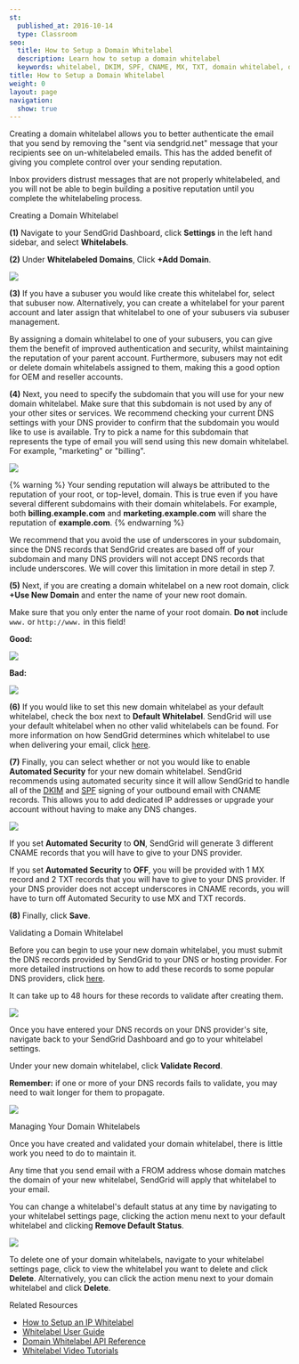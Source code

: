 ```yaml
---
st:
  published_at: 2016-10-14
  type: Classroom
seo:
  title: How to Setup a Domain Whitelabel
  description: Learn how to setup a domain whitelabel
  keywords: whitelabel, DKIM, SPF, CNAME, MX, TXT, domain whitelabel, domain, how to, tutorial
title: How to Setup a Domain Whitelabel
weight: 0
layout: page
navigation:
  show: true
---
```


Creating a domain whitelabel allows you to better authenticate the email that you send by removing the "sent via sendgrid.net" message that your recipients see on un-whitelabeled emails. This has the added benefit of giving you complete control over your sending reputation.

Inbox providers distrust messages that are not properly whitelabeled, and you will not be able to begin building a positive reputation until you complete the whitelabeling process.

<page-anchor el="h2">
Creating a Domain Whitelabel
</page-anchor>

**(1)** Navigate to your SendGrid Dashboard, click **Settings** in the left hand sidebar, and select **Whitelabels**.

**(2)** Under **Whitelabeled Domains**, Click **+Add Domain**.

![]({{root_url}}/images/domain_whitelabel_setup_1.png)

**(3)** If you have a subuser you would like create this whitelabel for, select that subuser now. Alternatively, you can create a whitelabel for your parent account and later assign that whitelabel to one of your subusers via subuser management.

By assigning a domain whitelabel to one of your subusers, you can give them the benefit of improved authentication and security, whilst maintaining the reputation of your parent account. Furthermore, subusers may not edit or delete domain whitelabels assigned to them, making this a good option for OEM and reseller accounts.

**(4)** Next, you need to specify the subdomain that you will use for your new domain whitelabel. Make sure that this subdomain is not used by any of your other sites or services. We recommend checking your current DNS settings with your DNS provider to confirm that the subdomain you would like to use is available. Try to pick a name for this subdomain that represents the type of email you will send using this new domain whitelabel. For example, "marketing" or "billing".

![]({{root_url}}/images/domain_whitelabel_setup_2.png)

{% warning %}
Your sending reputation will always be attributed to the reputation of your root, or top-level, domain. This is true even if you have several different subdomains with their domain whitelabels. For example, both **billing.example.com** and **marketing.example.com** will share the reputation of **example.com**.
{% endwarning %}

We recommend that you avoid the use of underscores in your subdomain, since the DNS records that SendGrid creates are based off of your subdomain and many DNS providers will not accept DNS records that include underscores. We will cover this limitation in more detail in step 7.

**(5)** Next, if you are creating a domain whitelabel on a new root domain, click **+Use New Domain** and enter the name of your new root domain.

Make sure that you only enter the name of your root domain. **Do not** include `www.` or `http://www.` in this field!

**Good:**

![]({{root_url}}/images/domain_whitelabel_setup_3.png)

**Bad:**

![]({{root_url}}/images/domain_whitelabel_setup_4.png)

**(6)** If you would like to set this new domain whitelabel as your default whitelabel, check the box next to **Default Whitelabel**. SendGrid will use your default whitelabel when no other valid whitelabels can be found. For more information on how SendGrid determines which whitelabel to use when delivering your email, click [here]({{root_url}}/User_Guide/Settings/Whitelabel/index.html#-Whitelabel-Application-Logic).

**(7)** Finally, you can select whether or not you would like to enable **Automated Security** for your new domain whitelabel. SendGrid recommends using automated security since it will allow SendGrid to handle all of the [DKIM]({{root_url}}/Glossary/dkim.html) and [SPF]({{root_url}}/Glossary/spf.html) signing of your outbound email with CNAME records. This allows you to add dedicated IP addresses or upgrade your account without having to make any DNS changes.

![]({{root_url}}/images/domain_whitelabel_setup_5.png)

If you set **Automated Security** to **ON**, SendGrid will generate 3 different CNAME records that you will have to give to your DNS provider.

If you set **Automated Security** to **OFF**, you will be provided with 1 MX record and 2 TXT records that you will have to give to your DNS provider. If your DNS provider does not accept underscores in CNAME records, you will have to turn off Automated Security to use MX and TXT records.

**(8)** Finally, click **Save**.

<page-anchor el="h2">
Validating a Domain Whitelabel
</page-anchor>

Before you can begin to use your new domain whitelabel, you must submit the DNS records provided by SendGrid to your DNS or hosting provider. For more detailed instructions on how to add these records to some popular DNS providers, click [here]({{root_url}}/Classroom/Troubleshooting/Authentication/whitelabel_video_tutorials.html#Whitelabeling-with-GoDaddy).

It can take up to 48 hours for these records to validate after creating them.

![]({{root_url}}/images/domain_whitelabel_setup_6.png)

Once you have entered your DNS records on your DNS provider's site, navigate back to your SendGrid Dashboard and go to your whitelabel settings.

Under your new domain whitelabel, click **Validate Record**.

**Remember:** if one or more of your DNS records fails to validate, you may need to wait longer for them to propagate.

![]({{root_url}}/images/domain_whitelabel_setup_7.png)

<page-anchor el="h2">
Managing Your Domain Whitelabels
</page-anchor>

Once you have created and validated your domain whitelabel, there is little work you need to do to maintain it.

Any time that you send email with a FROM address whose domain matches the domain of your new whitelabel, SendGrid will apply that whitelabel to your email.

You can change a whitelabel's default status at any time by navigating to your whitelabel settings page, clicking the action menu next to your default whitelabel and clicking **Remove Default Status**.

![]({{root_url}}/images/domain_whitelabel_setup_8.png)

To delete one of your domain whitelabels, navigate to your whitelabel settings page, click to view the whitelabel you want to delete and click **Delete**. Alternatively, you can click the action menu next to your domain whitelabel and click **Delete**.

<page-anchor el="h2">
Related Resources
</page-anchor>

* [How to Setup an IP Whitelabel]({{root_url}}/Classroom/Basics/Whitelabel/setup_ip_whitelabel.html)
* [Whitelabel User Guide]({{root_url}}/User_Guide/Settings/Whitelabel/index.html)
* [Domain Whitelabel API Reference]({{root_url}}/API_Reference/Web_API_v3/Whitelabel/domains.html)
* [Whitelabel Video Tutorials]({{root_url}}/Classroom/Troubleshooting/Authentication/whitelabel_video_tutorials.html)
